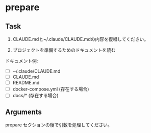 # prepare

## Task
1. CLAUDE.mdと~/.claude/CLAUDE.mdの内容を復唱してください。

2. プロジェクトを準備するためのドキュメントを読む

ドキュメント例:
- [ ] ~/.claude/CLAUDE.md
- [ ] CLAUDE.md
- [ ] README.md
- [ ] docker-compose.yml (存在する場合)
- [ ] docs/* (存在する場合)

## Arguments
prepare セクションの後で引数を処理してください。
